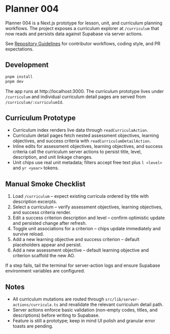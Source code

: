 # Planner 004

Planner 004 is a Next.js prototype for lesson, unit, and curriculum planning workflows. The project exposes a curriculum explorer at `/curriculum` that now reads and persists data against Supabase via server actions.

See [Repository Guidelines](AGENTS.md) for contributor workflows, coding style, and PR expectations.

## Development

```bash
pnpm install
pnpm dev
```

The app runs at http://localhost:3000. The curriculum prototype lives under `/curriculum` and individual curriculum detail pages are served from `/curriculum/:curriculumId`.

## Curriculum Prototype

- Curriculum index renders live data through `readCurriculaAction`.
- Curriculum detail pages fetch nested assessment objectives, learning objectives, and success criteria with `readCurriculumDetailAction`.
- Inline edits for assessment objectives, learning objectives, and success criteria call the curriculum server actions to persist title, level, description, and unit linkage changes.
- Unit chips use real unit metadata; filters accept free text plus `l <level>` and `yr <year>` tokens.

## Manual Smoke Checklist

1. Load `/curriculum` – expect existing curricula ordered by title with description excerpts.
2. Select a curriculum – verify assessment objectives, learning objectives, and success criteria render.
3. Edit a success criterion description and level – confirm optimistic update and persisted change after refresh.
4. Toggle unit associations for a criterion – chips update immediately and survive reload.
5. Add a new learning objective and success criterion – default placeholders appear and persist.
6. Add a new assessment objective – default learning objective and criterion scaffold the new AO.

If a step fails, tail the terminal for server-action logs and ensure Supabase environment variables are configured.

## Notes

- All curriculum mutations are routed through `src/lib/server-actions/curricula.ts` and revalidate the relevant curriculum detail path.
- Server actions enforce basic validation (non-empty codes, titles, and descriptions) before writing to Supabase.
- Feature is still a prototype; keep in mind UI polish and granular error toasts are pending.

